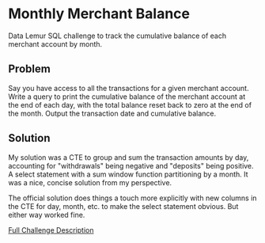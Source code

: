 # Monthly Merchant Balance

Data Lemur SQL challenge to track the cumulative balance of each merchant account by month.

## Problem

Say you have access to all the transactions for a given merchant account. Write a query to print the cumulative balance of the merchant account at the end of each day, with the total balance reset back to zero at the end of the month. Output the transaction date and cumulative balance.

## Solution

My solution was a CTE to group and sum the transaction amounts by day, accounting for "withdrawals" being negative and "deposits" being positive. A select statement with a sum window function partitioning by a month. It was a nice, concise solution from my perspective.

The official solution does things a touch more explicitly with new columns in the CTE for day, month, etc. to make the select statement obvious. But either way worked fine.

[Full Challenge Description](https://datalemur.com/questions/sql-monthly-merchant-balance)